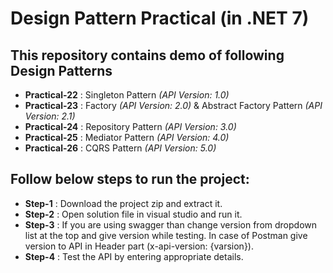 # Design Pattern Practical (in .NET 7)
## This repository contains demo of following Design Patterns
- **Practical-22** : Singleton Pattern _(API Version: 1.0)_
- **Practical-23** : Factory _(API Version: 2.0)_ & Abstract Factory Pattern _(API Version: 2.1)_
- **Practical-24** : Repository Pattern _(API Version: 3.0)_
- **Practical-25** : Mediator Pattern _(API Version: 4.0)_
- **Practical-26** : CQRS Pattern _(API Version: 5.0)_

## Follow below steps to run the project:
- **Step-1** : Download the project zip and extract it.
- **Step-2** : Open solution file in visual studio and run it.
- **Step-3** : If you are using swagger than change version from dropdown list at the top and give version while testing. In case of Postman give version to API in Header part (x-api-version: {varsion}).
- **Step-4** : Test the API by entering appropriate details.